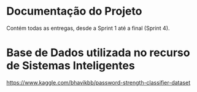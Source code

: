 # Documentação do Projeto

Contém todas as entregas, desde a Sprint 1 até a final (Sprint 4).

# Base de Dados utilizada no recurso de Sistemas Inteligentes

https://www.kaggle.com/bhavikbb/password-strength-classifier-dataset
